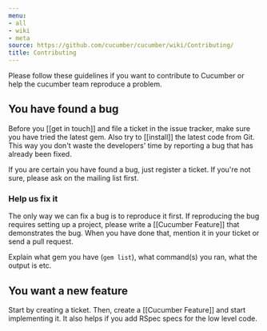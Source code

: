 ```yaml
---
menu:
- all
- wiki
- meta
source: https://github.com/cucumber/cucumber/wiki/Contributing/
title: Contributing
---
```


Please follow these guidelines if you want to contribute to Cucumber or help the cucumber team reproduce a problem.

## You have found a bug

Before you [[get in touch]] and file a ticket in the issue tracker, make sure you have tried the latest gem. Also try to \[\[install]] the latest code from Git. This way you don't waste the developers' time by reporting a bug that has already been fixed.

If you are certain you have found a bug, just register a ticket. If you're not sure, please ask on the mailing list first.

### Help us fix it

The only way we can fix a bug is to reproduce it first. If reproducing the bug requires setting up a project, please write a [[Cucumber Feature]] that demonstrates the bug. When you have done that, mention it in your ticket or send a pull request.

Explain what gem you have (<code>gem list</code>), what command(s) you ran, what the output is etc.

## You want a new feature

Start by creating a ticket. Then, create a [[Cucumber Feature]] and start implementing it. It also helps if you add RSpec specs for the low level code.

